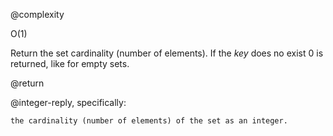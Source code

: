@complexity

O(1)


Return the set cardinality (number of elements). If the _key_ does no
exist 0 is returned, like for empty sets.

@return

@integer-reply, specifically:

`the cardinality (number of elements) of the set as an integer.`



[1]: /p/redis/wiki/ReplyTypes